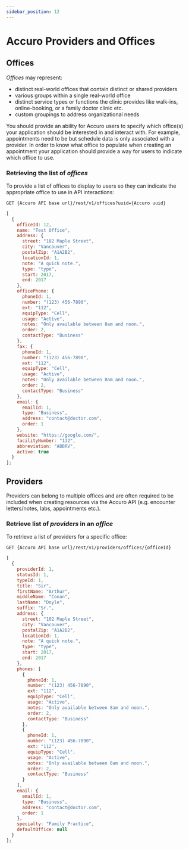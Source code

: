 ```yaml
---
sidebar_position: 12
---
```

# Accuro Providers and Offices

## Offices

_Offices_ may represent:

- distinct real-world offices that contain distinct or shared providers
- various groups within a single real-world office
- distinct service types or functions the clinic provides like walk-ins, online-booking, or a family doctor clinic etc.
- custom groupings to address organizational needs

You should provide an ability for Accuro users to specify which office(s) your application should be interested in and interact with. For example, appointments need to be but schedule data is only associated with a provider. In order to know what office to populate when creating an appointment your application should provide a way for users to indicate which office to use.

### Retrieving the list of _offices_

To provide a list of offices to display to users so they can indicate the appropriate office to use in API interactions:

```text
GET {Accuro API base url}/rest/v1/offices?uuid={Accuro uuid}
```

```js
[
  {
    officeId: 12,
    name: "Test Office",
    address: {
      street: "102 Maple Street",
      city: "Vancouver",
      postalZip: "A1A2B2",
      locationId: 1,
      note: "A quick note.",
      type: "type",
      start: 2017,
      end: 2017
    },
    officePhone: {
      phoneId: 1,
      number: "(123) 456-7890",
      ext: "112",
      equipType: "Cell",
      usage: "Active",
      notes: "Only available between 8am and noon.",
      order: 2,
      contactType: "Business"
    },
    fax: {
      phoneId: 1,
      number: "(123) 456-7890",
      ext: "112",
      equipType: "Cell",
      usage: "Active",
      notes: "Only available between 8am and noon.",
      order: 2,
      contactType: "Business"
    },
    email: {
      emailId: 1,
      type: "Business",
      address: "contact@doctor.com",
      order: 1
    },
    website: "https://google.com/",
    facilityNumber: "132",
    abbreviation: "ABBRV",
    active: true
  }
];
```


## Providers

Providers can belong to multiple offices and are often required to be included when creating resources via the Accuro API (e.g. encounter letters/notes, labs, appointments etc.).

### Retrieve list of _providers_ in an _office_

To retrieve a list of providers for a specific office:

```text
GET {Accuro API base url}/rest/v1/providers/offices/{officeId}
```

```js
[
  {
    providerId: 1,
    statusId: 1,
    typeId: 1,
    title: "Sir",
    firstName: "Arthur",
    middleName: "Conan",
    lastName: "Doyle",
    suffix: "Sr.",
    address: {
      street: "102 Maple Street",
      city: "Vancouver",
      postalZip: "A1A2B2",
      locationId: 1,
      note: "A quick note.",
      type: "type",
      start: 2017,
      end: 2017
    },
    phones: [
      {
        phoneId: 1,
        number: "(123) 456-7890",
        ext: "112",
        equipType: "Cell",
        usage: "Active",
        notes: "Only available between 8am and noon.",
        order: 2,
        contactType: "Business"
      },
      {
        phoneId: 1,
        number: "(123) 456-7890",
        ext: "112",
        equipType: "Cell",
        usage: "Active",
        notes: "Only available between 8am and noon.",
        order: 2,
        contactType: "Business"
      }
    ],
    email: {
      emailId: 1,
      type: "Business",
      address: "contact@doctor.com",
      order: 1
    },
    specialty: "Family Practice",
    defaultOffice: null
  }
];
```
